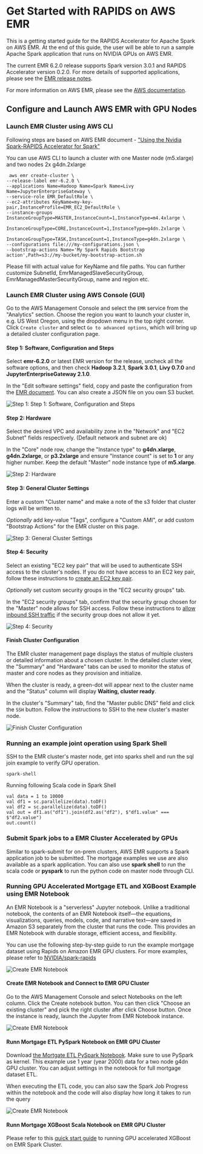 # Get Started with RAPIDS on AWS EMR


This is a getting started guide for the RAPIDS Accelerator for Apache Spark on AWS EMR. At the end of this guide, the user will be able to run a sample Apache Spark application that runs on NVIDIA GPUs on AWS EMR.


The current EMR 6.2.0 release supports Spark version 3.0.1 and RAPIDS Accelerator version 0.2.0. For more details of supported applications, please see the [EMR release notes](https://docs.aws.amazon.com/emr/latest/ReleaseGuide/emr-release-6x.html).  


For more information on AWS EMR, please see the [AWS documentation](https://docs.aws.amazon.com/emr/latest/ManagementGuide/emr-what-is-emr.html).

## Configure and Launch AWS EMR with GPU Nodes

###  Launch EMR Cluster using AWS CLI

Following steps are based on AWS EMR document - ["Using the Nvidia Spark-RAPIDS Accelerator for Spark"](https://docs.aws.amazon.com/emr/latest/ReleaseGuide/emr-spark-rapids.html) 


You can use AWS CLI to launch a cluster with one Master node (m5.xlarge) and two nodes 2x g4dn.2xlarge  

```
 aws emr create-cluster \
--release-label emr-6.2.0 \
--applications Name=Hadoop Name=Spark Name=Livy Name=JupyterEnterpriseGateway \
--service-role EMR_DefaultRole \
--ec2-attributes KeyName=my-key-pair,InstanceProfile=EMR_EC2_DefaultRole \
--instance-groups InstanceGroupType=MASTER,InstanceCount=1,InstanceType=m4.4xlarge \                 
                  InstanceGroupType=CORE,InstanceCount=1,InstanceType=g4dn.2xlarge \    
                  InstanceGroupType=TASK,InstanceCount=1,InstanceType=g4dn.2xlarge \
--configurations file:///my-configurations.json \
--bootstrap-actions Name='My Spark Rapids Bootstrap action',Path=s3://my-bucket/my-bootstrap-action.sh
```

Please fill with actual value for KeyName and file paths. You can further customize  SubnetId, EmrManagedSlaveSecurityGroup, EmrManagedMasterSecurityGroup, name and region etc. 


###  Launch EMR Cluster using AWS Console (GUI)

Go to the AWS Management Console and select the `EMR` service from the "Analytics" section. Choose the region you want to launch your cluster in, e.g. US West Oregon, using the dropdown menu in the top right corner. Click `Create cluster` and select `Go to advanced options`, which will bring up a detailed cluster configuration page.

#### Step 1:  Software, Configuration and Steps

Select **emr-6.2.0** or latest EMR version for the release, uncheck all the software options, and then check **Hadoop 3.2.1**, **Spark 3.0.1**, **Livy 0.7.0** and **JupyterEnterpriseGateway 2.1.0**.

In the "Edit software settings" field, copy and paste the configuration from the [EMR document](https://docs.aws.amazon.com/emr/latest/ReleaseGuide/emr-spark-rapids.html). You can also create a JSON file on you own S3 bucket.

![Step 1: Step 1:  Software, Configuration and Steps](pics/Rapids_EMR_GUI_1.PNG)

#### Step 2: Hardware

Select the desired VPC and availability zone in the "Network" and "EC2 Subnet" fields respectively. (Default network and subnet are ok)

In the "Core" node row, change the "Instance type" to **g4dn.xlarge**, **g4dn.2xlarge**, or **p3.2xlarge** and ensure "Instance count" is set to **1** or any higher number. Keep the default "Master" node instance type of **m5.xlarge**.

![Step 2: Hardware](pics/Rapids_EMR_GUI_2.PNG)

#### Step 3:  General Cluster Settings

Enter a custom "Cluster name" and make a note of the s3 folder that cluster logs will be written to.

*Optionally* add key-value "Tags", configure a "Custom AMI", or add custom "Bootstrap Actions"  for the EMR cluster on this page.

![Step 3: General Cluster Settings](pics/Rapids_EMR_GUI_3.PNG)

####  Step 4: Security

Select an existing "EC2 key pair" that will be used to authenticate SSH access to the cluster's nodes. If you do not have access to an EC2 key pair, follow these instructions to [create an EC2 key pair](https://docs.aws.amazon.com/AWSEC2/latest/UserGuide/ec2-key-pairs.html#having-ec2-create-your-key-pair).

*Optionally* set custom security groups in the "EC2 security groups" tab.

In the "EC2 security groups" tab, confirm that the security group chosen for the "Master" node allows for SSH access. Follow these instructions to [allow inbound SSH traffic](https://docs.aws.amazon.com/AWSEC2/latest/UserGuide/authorizing-access-to-an-instance.html) if the security group does not allow it yet.

![Step 4: Security](pics/Rapids_EMR_GUI_4.PNG)

#### Finish Cluster Configuration

The EMR cluster management page displays the status of multiple clusters or detailed information about a chosen cluster. In the detailed cluster view, the "Summary" and "Hardware" tabs can be used to monitor the status of master and core nodes as they provision and initialize.

When the cluster is ready, a green-dot will appear next to the cluster name and the "Status" column will display **Waiting, cluster ready**.

In the cluster's "Summary" tab, find the "Master public DNS" field and click the `SSH` button. Follow the instructions to SSH to the new cluster's master node.

![Finish Cluster Configuration](pics/Rapids_EMR_GUI_5.PNG)


### Running an example joint operation using Spark Shell

SSH to the EMR cluster's master node, get into sparks shell and run the sql join example to verify GPU operation.

```
spark-shell
```

Running following Scala code in Spark Shell

```
val data = 1 to 10000
val df1 = sc.parallelize(data).toDF()
val df2 = sc.parallelize(data).toDF()
val out = df1.as("df1").join(df2.as("df2"), $"df1.value" === $"df2.value")
out.count()
```

### Submit Spark jobs to a EMR Cluster Accelerated by GPUs

Similar to spark-submit for on-prem clusters, AWS EMR supports a Spark application job to be submitted. The mortgage examples we use are also available as a spark application.  You can also use **spark shell** to run the scala code or **pyspark** to run the python code on master node through CLI.
 


### Running GPU Accelerated Mortgage ETL and XGBoost Example using EMR Notebook

An EMR Notebook is a "serverless" Jupyter notebook. Unlike a traditional notebook, the contents of an EMR Notebook itself—the equations, visualizations, queries, models, code, and narrative text—are saved in Amazon S3 separately from the cluster that runs the code. This provides an EMR Notebook with durable storage, efficient access, and flexibility.

You can use the following step-by-step guide to run the example mortgage dataset using Rapids on Amazon EMR GPU clusters. For more examples, please refer to [NVIDIA/spark-rapids](https://github.com/NVIDIA/spark-rapids/)

![Create EMR Notebook](pics/EMR_notebook_2.png)

#### Create EMR Notebook and Connect to EMR GPU Cluster 

Go to the AWS Management Console and select Notebooks on the left column. Click the Create notebook button. You can then click "Choose an existing cluster" and pick the right cluster after click Choose button. Once the instance is ready,  launch the Jupyter from EMR Notebook instance. 

![Create EMR Notebook](pics/EMR_notebook_1.png)

#### Runn Mortgage ETL PySpark Notebook on EMR GPU Cluster 

Download [the Mortgate ETL PySpark Notebook](Mortgage-ETL-GPU-EMR.ipynb). Make sure to use PySpark as kernel. This example use 1 year (year 2000) data for a two node g4dn GPU cluster. You can adjust settings in the notebook for full mortgage dataset ETL. 

When executing the ETL code, you can also saw the Spark Job Progress within the notebook and the code will also display how long it takes to run the query

![Create EMR Notebook](pics/EMR_notebook_3.png)

#### Runn Mortgage XGBoost Scala Notebook on EMR GPU Cluster 

Please refer to this [quick start guide](https://github.com/NVIDIA/spark-xgboost-examples/blob/spark-2/getting-started-guides/csp/aws/Using_EMR_Notebook.md) to running GPU accelerated XGBoost on EMR Spark Cluster.
